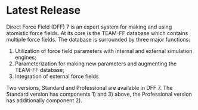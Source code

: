 # Latest Release

Direct Force Field (DFF) 7 is an expert system for making and using atomistic force fields. At its core is the TEAM-FF database which contains multiple force fields. The database is surrounded by three major functions:

1. Utilization of force field parameters with internal and external simulation engines;
1. Parameterization for making new parameters and augmenting the TEAM-FF database;
1. Integration of external force fields

Two versions, Standard and Professional are available in DFF 7. The Standard version has components 1) and 3) above, the Professional version has additionally component 2).
